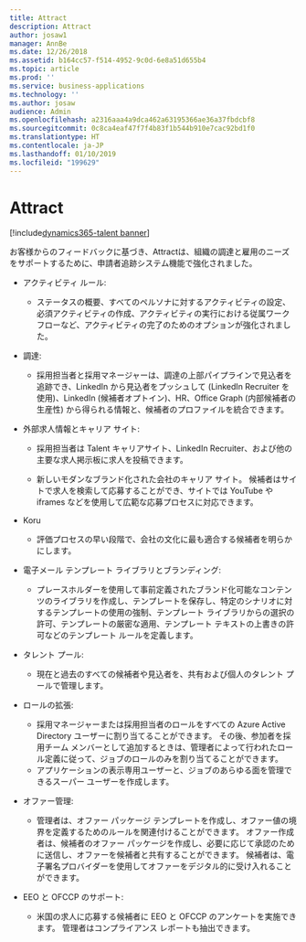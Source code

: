 ```yaml
---
title: Attract
description: Attract
author: josaw1
manager: AnnBe
ms.date: 12/26/2018
ms.assetid: b164cc57-f514-4952-9c0d-6e8a51d655b4
ms.topic: article
ms.prod: ''
ms.service: business-applications
ms.technology: ''
ms.author: josaw
audience: Admin
ms.openlocfilehash: a2316aaa4a9dca462a63195366ae36a37fbdcbf8
ms.sourcegitcommit: 0c8ca4eaf47f7f4b83f1b544b910e7cac92bd1f0
ms.translationtype: HT
ms.contentlocale: ja-JP
ms.lasthandoff: 01/10/2019
ms.locfileid: "199629"
---
```

#  <a name="attract"></a>Attract

[!include[dynamics365-talent banner](../../includes/dynamics365-talent.md)]

お客様からのフィードバックに基づき、Attractは、組織の調達と雇用のニーズをサポートするために、申請者追跡システム機能で強化されました。 

-   アクティビティ ルール:

    -   ステータスの概要、すべてのペルソナに対するアクティビティの設定、必須アクティビティの作成、アクティビティの実行における従属ワークフローなど、アクティビティの完了のためのオプションが強化されました。 

-   調達:

    -   採用担当者と採用マネージャーは、調達の上部パイプラインで見込者を追跡でき、LinkedIn から見込者をプッシュして (LinkedIn Recruiter を使用)、LinkedIn (候補者オプトイン)、HR、Office Graph (内部候補者の生産性) から得られる情報と、候補者のプロファイルを統合できます。
        
-   外部求人情報とキャリア サイト:

    -   採用担当者は Talent キャリアサイト、LinkedIn Recruiter、および他の主要な求人掲示板に求人を投稿できます。  
    
    -   新しいモダンなブランド化された会社のキャリア サイト。 候補者はサイトで求人を検索して応募することができ、サイトでは YouTube や iframes などを使用して広範な応募プロセスに対応できます。

-   Koru
    
    -   評価プロセスの早い段階で、会社の文化に最も適合する候補者を明らかにします。

       
-   電子メール テンプレート ライブラリとブランディング:

    -   プレースホルダーを使用して事前定義されたブランド化可能なコンテンツのライブラリを作成し、テンプレートを保存し、特定のシナリオに対するテンプレートの使用の強制、テンプレート ライブラリからの選択の許可、テンプレートの厳密な適用、テンプレート テキストの上書きの許可などのテンプレート ルールを定義します。

-   タレント プール:

    -   現在と過去のすべての候補者や見込者を、共有および個人のタレント プールで管理します。

-   ロールの拡張:
    
    -   採用マネージャーまたは採用担当者のロールをすべての Azure Active Directory ユーザーに割り当てることができます。 その後、参加者を採用チーム メンバーとして追加するときは、管理者によって行われたロール定義に従って、ジョブのロールのみを割り当てることができます。 
    -   アプリケーションの表示専用ユーザーと、ジョブのあらゆる面を管理できるスーパー ユーザーを作成します。

-   オファー管理:

    -   管理者は、オファー パッケージ テンプレートを作成し、オファー値の境界を定義するためのルールを関連付けることができます。 オファー作成者は、候補者のオファー パッケージを作成し、必要に応じて承認のために送信し、オファーを候補者と共有することができます。 候補者は、電子署名プロバイダーを使用してオファーをデジタル的に受け入れることができます。 
    
-   EEO と OFCCP のサポート:

    -   米国の求人に応募する候補者に EEO と OFCCP のアンケートを実施できます。 管理者はコンプライアンス レポートも抽出できます。 
